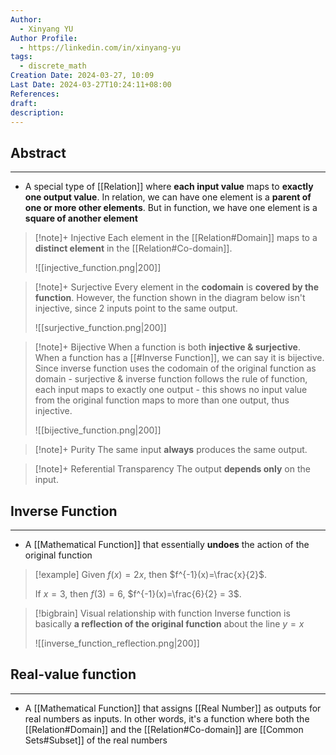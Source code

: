 ```yaml
---
Author:
  - Xinyang YU
Author Profile:
  - https://linkedin.com/in/xinyang-yu
tags:
  - discrete_math
Creation Date: 2024-03-27, 10:09
Last Date: 2024-03-27T10:24:11+08:00
References: 
draft: 
description: 
---
```

## Abstract
---
- A special type of [[Relation]] where **each input value** maps to **exactly one output value**. In relation, we can have one element is a **parent of one or more other elements**. But in function, we have one element is a **square of another element**


>[!note]+ Injective
> Each element in the [[Relation#Domain]] maps to a **distinct element** in the [[Relation#Co-domain]].
> 
> ![[injective_function.png|200]]

>[!note]+ Surjective
> Every element in the **codomain** is **covered by the function**. However, the function shown in the diagram below isn't injective, since 2 inputs point to the same output.
> 
> ![[surjective_function.png|200]]

>[!note]+ Bijective
> When a function is both **injective & surjective**. When a function has a [[#Inverse Function]], we can say it is bijective. Since inverse function uses the codomain of the original function as domain - surjective & inverse function follows the rule of function, each input maps to exactly one output - this shows no input value from the original function maps to more than one output, thus injective.
> 
> ![[bijective_function.png|200]]

>[!note]+ Purity
> The same input **always** produces the same output.

>[!note]+ Referential Transparency
> The output **depends only** on the input.
## Inverse Function
---
- A [[Mathematical Function]] that essentially **undoes** the action of the original function

>[!example]
> Given $f(x) = 2x$, then $f^{-1}(x)=\frac{x}{2}$.
> 
> If $x=3$, then $f(3) = 6$, $f^{-1}(x)=\frac{6}{2} = 3$.

>[!bigbrain] Visual relationship with function
> Inverse function is basically **a reflection of the original function** about the line $y=x$
> 
> ![[inverse_function_reflection.png|200]]
## Real-value function
---
- A [[Mathematical Function]] that assigns [[Real Number]] as outputs for real numbers as inputs. In other words, it's a function where both the [[Relation#Domain]] and the [[Relation#Co-domain]] are [[Common Sets#Subset]] of the real numbers